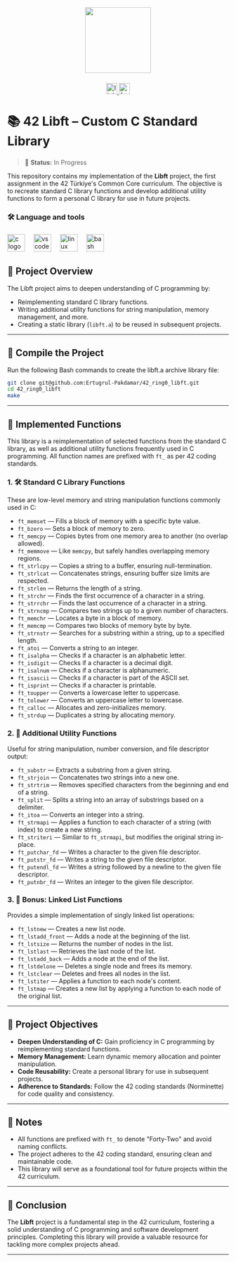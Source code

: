 <div align="center">
  <img height="150" src="https://media.licdn.com/dms/image/v2/D5622AQFCq1AJnlUwEQ/feedshare-shrink_800/B56ZY0G8rnHoAg-/0/1744630961206?e=1751500800&v=beta&t=2H5n_kPxSjzw9sRj7KOfhVJ1I7I8QCxZHtkNnxfWB0g"  />
</div>

###

<div align="center">
  <a href="https://www.linkedin.com/in/ertu%C4%9Frul-pakdamar/" target="_blank">
    <img src="https://img.shields.io/static/v1?message=LinkedIn&logo=linkedin&label=&color=0077B5&logoColor=white&labelColor=&style=for-the-badge" height="25" alt="linkedin logo"  />
  </a>
  <a href="https://www.hackerrank.com/ertu_pakdamar" target="_blank">
    <img src="https://img.shields.io/static/v1?message=HackerRank&logo=hackerrank&label=&color=2EC866&logoColor=white&labelColor=&style=for-the-badge" height="25" alt="hackerrank logo"  />
  </a>
</div>

###

# 📚 42 Libft – Custom C Standard Library

###

> 🚧 **Status:** In Progress

This repository contains my implementation of the **Libft** project, the first assignment in the 42 Türkiye's Common Core curriculum. The objective is to recreate standard C library functions and develop additional utility functions to form a personal C library for use in future projects.

###

<h3 align="left">🛠 Language and tools</h3>

###

<div align="left">
  <img src="https://cdn.jsdelivr.net/gh/devicons/devicon/icons/c/c-original.svg" height="40" alt="c logo"  />
  <img width="12" />
  <img src="https://cdn.jsdelivr.net/gh/devicons/devicon/icons/vscode/vscode-original.svg" height="40" alt="vscode logo"  />
  <img width="12" />
  <img src="https://cdn.jsdelivr.net/gh/devicons/devicon/icons/linux/linux-original.svg" height="40" alt="linux logo"  />
  <img width="12" />
  <img src="https://cdn.jsdelivr.net/gh/devicons/devicon/icons/bash/bash-original.svg" height="40" alt="bash logo"  />
</div>

###

## 🚀 Project Overview

The Libft project aims to deepen understanding of C programming by:

- Reimplementing standard C library functions.
- Writing additional utility functions for string manipulation, memory management, and more.
- Creating a static library (`libft.a`) to be reused in subsequent projects.

---

## 🏃 Compile the Project

Run the following Bash commands to create the libft.a archive library file:
```bash
git clone git@github.com:Ertugrul-Pakdamar/42_ring0_libft.git
cd 42_ring0_libft
make
```

---

## 🧩 Implemented Functions

This library is a reimplementation of selected functions from the standard C library, as well as additional utility functions frequently used in C programming. All function names are prefixed with `ft_` as per 42 coding standards.

### 1. 🛠 Standard C Library Functions

These are low-level memory and string manipulation functions commonly used in C:

- `ft_memset` — Fills a block of memory with a specific byte value.
- `ft_bzero` — Sets a block of memory to zero.
- `ft_memcpy` — Copies bytes from one memory area to another (no overlap allowed).
- `ft_memmove` — Like `memcpy`, but safely handles overlapping memory regions.
- `ft_strlcpy` — Copies a string to a buffer, ensuring null-termination.
- `ft_strlcat` — Concatenates strings, ensuring buffer size limits are respected.
- `ft_strlen` — Returns the length of a string.
- `ft_strchr` — Finds the first occurrence of a character in a string.
- `ft_strrchr` — Finds the last occurrence of a character in a string.
- `ft_strncmp` — Compares two strings up to a given number of characters.
- `ft_memchr` — Locates a byte in a block of memory.
- `ft_memcmp` — Compares two blocks of memory byte by byte.
- `ft_strnstr` — Searches for a substring within a string, up to a specified length.
- `ft_atoi` — Converts a string to an integer.
- `ft_isalpha` — Checks if a character is an alphabetic letter.
- `ft_isdigit` — Checks if a character is a decimal digit.
- `ft_isalnum` — Checks if a character is alphanumeric.
- `ft_isascii` — Checks if a character is part of the ASCII set.
- `ft_isprint` — Checks if a character is printable.
- `ft_toupper` — Converts a lowercase letter to uppercase.
- `ft_tolower` — Converts an uppercase letter to lowercase.
- `ft_calloc` — Allocates and zero-initializes memory.
- `ft_strdup` — Duplicates a string by allocating memory.

### 2. 🧰 Additional Utility Functions

Useful for string manipulation, number conversion, and file descriptor output:

- `ft_substr` — Extracts a substring from a given string.
- `ft_strjoin` — Concatenates two strings into a new one.
- `ft_strtrim` — Removes specified characters from the beginning and end of a string.
- `ft_split` — Splits a string into an array of substrings based on a delimiter.
- `ft_itoa` — Converts an integer into a string.
- `ft_strmapi` — Applies a function to each character of a string (with index) to create a new string.
- `ft_striteri` — Similar to `ft_strmapi`, but modifies the original string in-place.
- `ft_putchar_fd` — Writes a character to the given file descriptor.
- `ft_putstr_fd` — Writes a string to the given file descriptor.
- `ft_putendl_fd` — Writes a string followed by a newline to the given file descriptor.
- `ft_putnbr_fd` — Writes an integer to the given file descriptor.

### 3. 🧱 Bonus: Linked List Functions

Provides a simple implementation of singly linked list operations:

- `ft_lstnew` — Creates a new list node.
- `ft_lstadd_front` — Adds a node at the beginning of the list.
- `ft_lstsize` — Returns the number of nodes in the list.
- `ft_lstlast` — Retrieves the last node of the list.
- `ft_lstadd_back` — Adds a node at the end of the list.
- `ft_lstdelone` — Deletes a single node and frees its memory.
- `ft_lstclear` — Deletes and frees all nodes in the list.
- `ft_lstiter` — Applies a function to each node's content.
- `ft_lstmap` — Creates a new list by applying a function to each node of the original list.

---

## 🧠 Project Objectives

- **Deepen Understanding of C:** Gain proficiency in C programming by reimplementing standard functions.
- **Memory Management:** Learn dynamic memory allocation and pointer manipulation.
- **Code Reusability:** Create a personal library for use in subsequent projects.
- **Adherence to Standards:** Follow the 42 coding standards (Norminette) for code quality and consistency.

---

## 📌 Notes

- All functions are prefixed with `ft_` to denote "Forty-Two" and avoid naming conflicts.
- The project adheres to the 42 coding standard, ensuring clean and maintainable code.
- This library will serve as a foundational tool for future projects within the 42 curriculum.

---

## 🧠 Conclusion

The **Libft** project is a fundamental step in the 42 curriculum, fostering a solid understanding of C programming and software development principles. Completing this library will provide a valuable resource for tackling more complex projects ahead.


---
